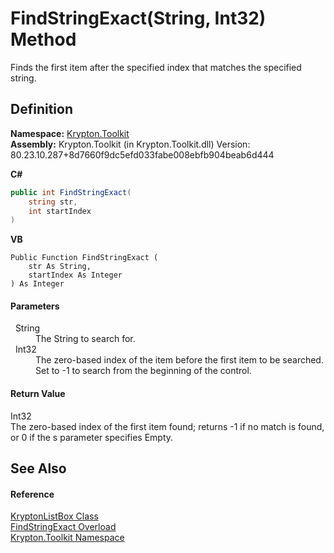 # FindStringExact(String, Int32) Method


Finds the first item after the specified index that matches the specified string.



## Definition
**Namespace:** <a href="79d2eac2-21f4-54ff-7552-b20c33c30600.md">Krypton.Toolkit</a>  
**Assembly:** Krypton.Toolkit (in Krypton.Toolkit.dll) Version: 80.23.10.287+8d7660f9dc5efd033fabe008ebfb904beab6d444

**C#**
``` C#
public int FindStringExact(
	string str,
	int startIndex
)
```
**VB**
``` VB
Public Function FindStringExact ( 
	str As String,
	startIndex As Integer
) As Integer
```



#### Parameters
<dl><dt>  String</dt><dd>The String to search for.</dd><dt>  Int32</dt><dd>The zero-based index of the item before the first item to be searched. Set to -1 to search from the beginning of the control.</dd></dl>

#### Return Value
Int32  
The zero-based index of the first item found; returns -1 if no match is found, or 0 if the s parameter specifies Empty.

## See Also


#### Reference
<a href="34d189d7-24ac-ce5b-4fff-cda88ff9e2aa.md">KryptonListBox Class</a>  
<a href="d932202d-7a1a-35d1-c195-28726cec79d7.md">FindStringExact Overload</a>  
<a href="79d2eac2-21f4-54ff-7552-b20c33c30600.md">Krypton.Toolkit Namespace</a>  

